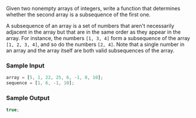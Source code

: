 Given two nonempty arrays of integers, write a function that determines whether the second array is a subsequence of the first one.

A subsequence of an array is a set of numbers that aren't necessarily adjacent in the array but that are in the same order as they appear
in the array. For instance, the numbers `[1, 3, 4]` form a subsequence of the array `[1, 2, 3, 4]`, and so do the numbers `[2, 4]`. Note that a single number in an array and the array itself are both valid subsequences of the array.

### Sample Input

```javascript
array = [5, 1, 22, 25, 6, -1, 8, 10];
sequence = [1, 6, -1, 10];
```

### Sample Output

```javascript
true;
```
